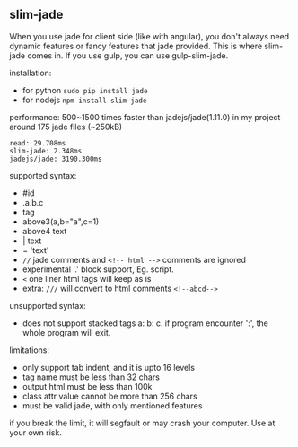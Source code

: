 ## slim-jade

When you use jade for client side (like with angular),
you don't always need dynamic features or fancy features that jade provided.
This is where slim-jade comes in. If you use gulp, you can use gulp-slim-jade.

installation:
- for python `sudo pip install jade`
- for nodejs `npm install slim-jade`

performance:
500~1500 times faster than jadejs/jade(1.11.0) in my project around 175 jade files (~250kB)
```
read: 29.708ms
slim-jade: 2.348ms
jadejs/jade: 3190.300ms
```

supported syntax:
- #id
- .a.b.c
- tag
- above3(a,b="a",c=1)
- above4 text
- | text
- = 'text'
- `//` jade comments and `<!-- html -->` comments are ignored
- experimental '.' block support, Eg. script.
- `<` one liner html tags will keep as is
- extra: `///` will convert to html comments `<!--abcd-->`

unsupported syntax:
- does not support stacked tags a: b: c. if program encounter ':', the whole program will exit.

limitations:
- only support tab indent, and it is upto 16 levels
- tag name must be less than 32 chars
- output html must be less than 100k
- class attr value cannot be more than 256 chars
- must be valid jade, with only mentioned features

if you break the limit, it will segfault or may crash your computer. Use at your own risk.
